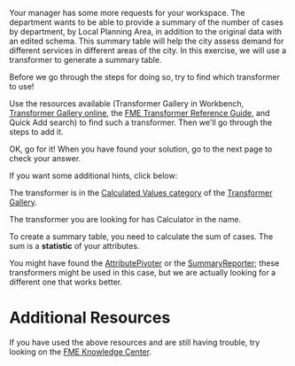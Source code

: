 Your manager has some more requests for your workspace. The department wants to be able to provide a summary of the number of cases by department, by Local Planning Area, in addition to the original data with an edited schema. This summary table will help the city assess demand for different services in different areas of the city. In this exercise, we will use a transformer to generate a summary table.

Before we go through the steps for doing so, try to find which transformer to use!

Use the resources available (Transformer Gallery in Workbench, [Transformer Gallery online](https://www.safe.com/transformers/), the [FME Transformer Reference Guide](http://cdn.safe.com/resources/fme/FME-Transformer-Reference-Guide.pdf), and Quick Add search) to find such a transformer. Then we'll go through the steps to add it.

OK, go for it! When you have found your solution, go to the next page to check your answer.

If you want some additional hints, click below:

The transformer is in the [Calculated Values category](https://www.safe.com/transformers/#/category/Calculated%20Values) of the [Transformer Gallery](https://www.safe.com/transformers/).

The transformer you are looking for has Calculator in the name.

To create a summary table, you need to calculate the sum of cases. The sum is a **statistic** of your attributes.

You might have found the [AttributePivoter](https://www.safe.com/transformers/attribute-pivoter/) or the [SummaryReporter](https://www.safe.com/transformers/summary-reporter/); these transformers  might be used in this case, but we are actually looking for a different one that works better.

# Additional Resources

If you have used the above resources and are still having trouble, try looking on the [FME Knowledge Center](http://knowledge.safe.com).
